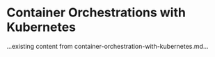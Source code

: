 # Container Orchestrations with Kubernetes

...existing content from container-orchestration-with-kubernetes.md...
